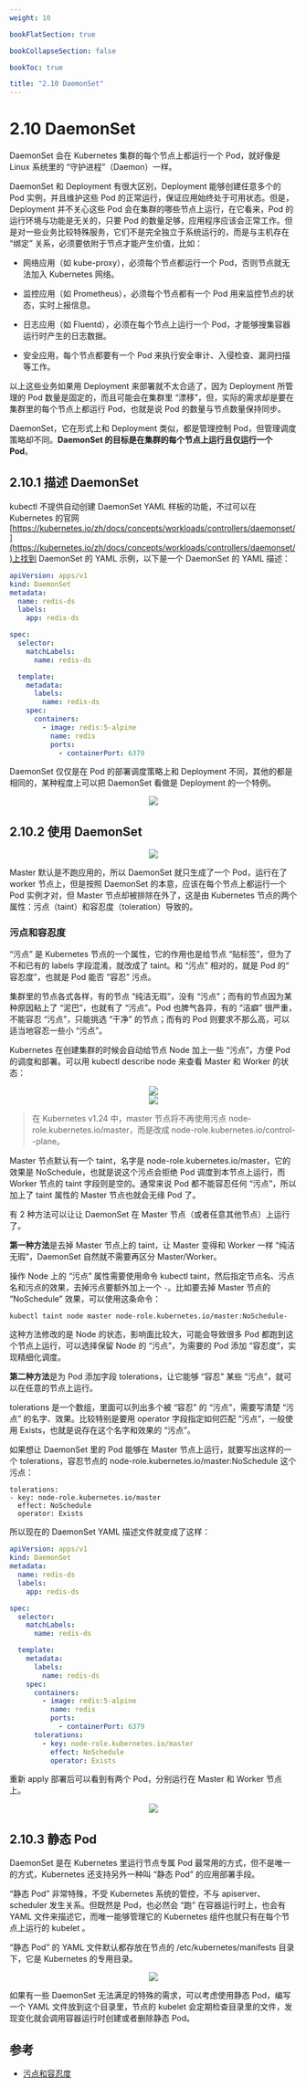 ```yaml
---
weight: 10

bookFlatSection: true

bookCollapseSection: false

bookToc: true

title: "2.10 DaemonSet"
---
```


# 2.10 DaemonSet

DaemonSet 会在 Kubernetes 集群的每个节点上都运行一个 Pod，就好像是 Linux 系统里的 “守护进程”（Daemon）一样。

DaemonSet 和 Deployment 有很大区别，Deployment 能够创建任意多个的 Pod 实例，并且维护这些 Pod 的正常运行，保证应用始终处于可用状态。但是，Deployment 并不关心这些 Pod 会在集群的哪些节点上运行，在它看来，Pod 的运行环境与功能是无关的，只要 Pod 的数量足够，应用程序应该会正常工作。但是对一些业务比较特殊服务，它们不是完全独立于系统运行的，而是与主机存在 “绑定” 关系，必须要依附于节点才能产生价值，比如：

+ 网络应用（如 kube-proxy），必须每个节点都运行一个 Pod，否则节点就无法加入 Kubernetes 网络。

+ 监控应用（如 Prometheus），必须每个节点都有一个 Pod 用来监控节点的状态，实时上报信息。

+ 日志应用（如 Fluentd），必须在每个节点上运行一个 Pod，才能够搜集容器运行时产生的日志数据。

+ 安全应用，每个节点都要有一个 Pod 来执行安全审计、入侵检查、漏洞扫描等工作。

以上这些业务如果用 Deployment 来部署就不太合适了，因为 Deployment 所管理的 Pod 数量是固定的，而且可能会在集群里 “漂移”，但，实际的需求却是要在集群里的每个节点上都运行 Pod，也就是说 Pod 的数量与节点数量保持同步。

DaemonSet，它在形式上和 Deployment 类似，都是管理控制 Pod，但管理调度策略却不同。**DaemonSet 的目标是在集群的每个节点上运行且仅运行一个 Pod**。

## 2.10.1 描述 DaemonSet

kubectl 不提供自动创建 DaemonSet YAML 样板的功能，不过可以在 Kubernetes 的官网[https://kubernetes.io/zh/docs/concepts/workloads/controllers/daemonset/](https://kubernetes.io/zh/docs/concepts/workloads/controllers/daemonset/)上找到 DaemonSet 的 YAML 示例，以下是一个 DaemonSet 的 YAML 描述：

```yaml
apiVersion: apps/v1
kind: DaemonSet
metadata:
  name: redis-ds
  labels:
    app: redis-ds

spec:
  selector:
    matchLabels:
      name: redis-ds

  template:
    metadata:
      labels:
        name: redis-ds
    spec:
      containers:
        - image: redis:5-alpine
          name: redis
          ports:
            - containerPort: 6379
```

DaemonSet 仅仅是在 Pod 的部署调度策略上和 Deployment 不同，其他的都是相同的，某种程度上可以把 DaemonSet 看做是 Deployment 的一个特例。

<div align="center"><img src="https://cdn.xiaobinqt.cn/xiaobinqt.io/20230603/1669e1a193a941ae9af7a3c85ac00f3f.png" width=  /></div>

## 2.10.2 使用 DaemonSet

<div align="center"><img src="https://cdn.xiaobinqt.cn/xiaobinqt.io/20230603/85f672873e504b3a9d3b6225aed5a16a.png" width=  /></div>

Master 默认是不跑应用的，所以 DaemonSet 就只生成了一个 Pod，运行在了 worker 节点上，但是按照 DaemonSet 的本意，应该在每个节点上都运行一个 Pod 实例才对，但 Master 节点却被排除在外了，这是由 Kubernetes 节点的两个属性：污点（taint）和容忍度（toleration）导致的。

### 污点和容忍度

“污点” 是 Kubernetes 节点的一个属性，它的作用也是给节点 “贴标签”，但为了不和已有的 labels 字段混淆，就改成了 taint。和 “污点” 相对的，就是 Pod 的“ 容忍度”，也就是 Pod 能否 “容忍” 污点。

集群里的节点各式各样，有的节点 “纯洁无瑕”，没有 “污点”；而有的节点因为某种原因粘上了 “泥巴”，也就有了 “污点”。Pod 也脾气各异，有的 “洁癖” 很严重，不能容忍 “污点”，只能挑选 “干净” 的节点；而有的 Pod 则要求不那么高，可以适当地容忍一些小 “污点”。

Kubernetes 在创建集群的时候会自动给节点 Node 加上一些 “污点”，方便 Pod 的调度和部署。可以用 kubectl describe node 来查看 Master 和 Worker 的状态：

<div align="center"><img src="https://cdn.xiaobinqt.cn/xiaobinqt.io/20230603/3cce65414d314ccbaab24d2c72e72804.png" width=  /></div>

<div align="center"><img src="https://cdn.xiaobinqt.cn/xiaobinqt.io/20230603/02659614868c46d8866ed61d2009c185.png" width=  /></div>

> 在 Kubernetes v1.24 中，master 节点将不再使用污点 node-role.kubernetes.io/master，而是改成 node-role.kubernetes.io/control--plane。

Master 节点默认有一个 taint，名字是 node-role.kubernetes.io/master，它的效果是 NoSchedule，也就是说这个污点会拒绝 Pod 调度到本节点上运行，而 Worker 节点的 taint 字段则是空的。通常来说 Pod 都不能容忍任何 “污点”，所以加上了 taint 属性的 Master 节点也就会无缘 Pod 了。

有 2 种方法可以让让 DaemonSet 在 Master 节点（或者任意其他节点）上运行了。

**第一种方法**是去掉 Master 节点上的 taint，让 Master 变得和 Worker 一样 “纯洁无瑕”，DaemonSet 自然就不需要再区分 Master/Worker。

操作 Node 上的 “污点” 属性需要使用命令 kubectl taint，然后指定节点名、污点名和污点的效果，去掉污点要额外加上一个 `-`。比如要去掉 Master 节点的 “NoSchedule” 效果，可以使用这条命令：

```shell
kubectl taint node master node-role.kubernetes.io/master:NoSchedule-
```

这种方法修改的是 Node 的状态，影响面比较大，可能会导致很多 Pod 都跑到这个节点上运行，可以选择保留 Node 的 “污点”，为需要的 Pod 添加 “容忍度”，实现精细化调度。

**第二种方法**是为 Pod 添加字段 tolerations，让它能够 “容忍” 某些 “污点”，就可以在任意的节点上运行。

tolerations 是一个数组，里面可以列出多个被 “容忍” 的 “污点”，需要写清楚 “污点” 的名字、效果。比较特别是要用 operator 字段指定如何匹配 “污点”，一般使用 Exists，也就是说存在这个名字和效果的 “污点”。

如果想让 DaemonSet 里的 Pod 能够在 Master 节点上运行，就要写出这样的一个 tolerations，容忍节点的 node-role.kubernetes.io/master:NoSchedule 这个污点：

```shell
tolerations:
- key: node-role.kubernetes.io/master
  effect: NoSchedule
  operator: Exists
```

所以现在的 DaemonSet YAML 描述文件就变成了这样：

```yaml
apiVersion: apps/v1
kind: DaemonSet
metadata:
  name: redis-ds
  labels:
    app: redis-ds

spec:
  selector:
    matchLabels:
      name: redis-ds

  template:
    metadata:
      labels:
        name: redis-ds
    spec:
      containers:
        - image: redis:5-alpine
          name: redis
          ports:
            - containerPort: 6379
      tolerations:
        - key: node-role.kubernetes.io/master
          effect: NoSchedule
          operator: Exists
```

重新 apply 部署后可以看到有两个 Pod，分别运行在 Master 和 Worker 节点上。

<div align="center"><img src="https://cdn.xiaobinqt.cn/xiaobinqt.io/20230603/e43735f6c25548fe88c0064fc46618ae.png" width=  /></div>

## 2.10.3 静态 Pod

DaemonSet 是在 Kubernetes 里运行节点专属 Pod 最常用的方式，但不是唯一的方式，Kubernetes 还支持另外一种叫 “静态 Pod” 的应用部署手段。

“静态 Pod” 非常特殊，不受 Kubernetes 系统的管控，不与 apiserver、scheduler 发生关系。但既然是 Pod，也必然会 “跑” 在容器运行时上，也会有 YAML 文件来描述它，而唯一能够管理它的 Kubernetes 组件也就只有在每个节点上运行的 kubelet 。

“静态 Pod” 的 YAML 文件默认都存放在节点的 /etc/kubernetes/manifests 目录下，它是 Kubernetes 的专用目录。

<div align="center"><img src="https://cdn.xiaobinqt.cn/xiaobinqt.io/20230603/c2962486f8b945b9a3ac46e4d0c92528.png" width=  /></div>

如果有一些 DaemonSet 无法满足的特殊的需求，可以考虑使用静态 Pod，编写一个 YAML 文件放到这个目录里，节点的 kubelet 会定期检查目录里的文件，发现变化就会调用容器运行时创建或者删除静态 Pod。

## 参考

+ [污点和容忍度](https://kubernetes.io/zh-cn/docs/concepts/scheduling-eviction/taint-and-toleration/)
